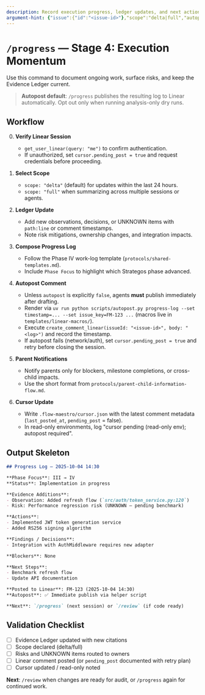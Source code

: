 ```yaml
---
description: Record execution progress, ledger updates, and next actions
argument-hint: {"issue":{"id":"<issue-id>"},"scope":"delta|full","autopost":true}
---
```


# `/progress` — Stage 4: Execution Momentum

Use this command to document ongoing work, surface risks, and keep the Evidence Ledger current.

> **Autopost default**: `/progress` publishes the resulting log to Linear automatically. Opt out only when running analysis-only dry runs.

## Workflow

0. **Verify Linear Session**
   - `get_user_linear(query: "me")` to confirm authentication.
   - If unauthorized, set `cursor.pending_post = true` and request credentials before proceeding.

1. **Select Scope**
   - `scope: "delta"` (default) for updates within the last 24 hours.
   - `scope: "full"` when summarizing across multiple sessions or agents.

2. **Ledger Update**
   - Add new observations, decisions, or UNKNOWN items with `path:line` or comment timestamps.
   - Note risk mitigations, ownership changes, and integration impacts.

3. **Compose Progress Log**
   - Follow the Phase IV work-log template (`protocols/shared-templates.md`).
   - Include `Phase Focus` to highlight which Strategos phase advanced.

4. **Autopost Comment**
   - Unless `autopost` is explicitly `false`, agents **must** publish immediately after drafting.
   - Render via `uv run python scripts/autopost.py progress-log --set timestamp=... --set issue_key=FM-123 ...` (macros live in `templates/linear-macros/`).
   - Execute `create_comment_linear(issueId: "<issue-id>", body: "<log>")` and record the timestamp.
   - If autopost fails (network/auth), set `cursor.pending_post = true` and retry before closing the session.

5. **Parent Notifications**
   - Notify parents only for blockers, milestone completions, or cross-child impacts.
   - Use the short format from `protocols/parent-child-information-flow.md`.

6. **Cursor Update**
   - Write `.flow-maestro/cursor.json` with the latest comment metadata (`last_posted_at`, `pending_post` = false).
   - In read-only environments, log "cursor pending (read-only env); autopost required".

## Output Skeleton

```markdown
## Progress Log — 2025-10-04 14:30

**Phase Focus**: III → IV
**Status**: Implementation in progress

**Evidence Additions**:
- Observation: Added refresh flow (`src/auth/token_service.py:120`)
- Risk: Performance regression risk (UNKNOWN — pending benchmark)

**Actions**:
- Implemented JWT token generation service
- Added RS256 signing algorithm

**Findings / Decisions**:
- Integration with AuthMiddleware requires new adapter

**Blockers**: None

**Next Steps**:
- Benchmark refresh flow
- Update API documentation

**Posted to Linear**: FM-123 (2025-10-04 14:30)
**Autopost**: ✅ Immediate publish via helper script

**Next**: `/progress` (next session) or `/review` (if code ready)
```

## Validation Checklist

- [ ] Evidence Ledger updated with new citations
- [ ] Scope declared (delta/full)
- [ ] Risks and UNKNOWN items routed to owners
- [ ] Linear comment posted (or `pending_post` documented with retry plan)
- [ ] Cursor updated / read-only noted

**Next**: `/review` when changes are ready for audit, or `/progress` again for continued work.
